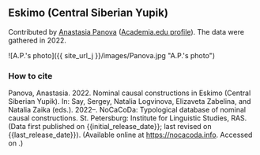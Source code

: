 ## Eskimo (Central Siberian Yupik)

Contributed by [Anastasia Panova](https://www.su.se/english/profiles/anpa7559-1.623680) ([Academia.edu profile](https://su-se.academia.edu/AnastasiaPanova)). The data were gathered in 2022.

![A.P.'s photo]({{ site_url_j }}/images/Panova.jpg "A.P.'s photo")


### How to cite

Panova, Anastasia. 2022. Nominal causal constructions in Eskimo (Central Siberian Yupik). In: Say, Sergey, Natalia Logvinova,
Elizaveta Zabelina, and Natalia Zaika (eds.). 2022–. NoCaCoDa: Typological database of nominal causal constructions.
St. Petersburg: Institute for Linguistic Studies, RAS. (Data first published on {{initial_release_date}};
last revised on {{last_release_date}}). (Available online at https://nocacoda.info. Accessed on <span class="today-span"></span>.)
